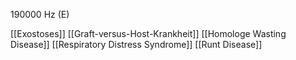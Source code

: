 190000 Hz (E)

[[Exostoses]]
[[Graft-versus-Host-Krankheit]]
[[Homologe Wasting Disease]]
[[Respiratory Distress Syndrome]]
[[Runt Disease]]